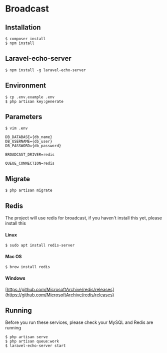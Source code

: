 # Broadcast

## Installation
```
$ composer install
$ npm install
```

## Laravel-echo-server
```
$ npm install -g laravel-echo-server
```

## Environment
```
$ cp .env.example .env
$ php artisan key:generate
```

## Parameters
```
$ vim .env
```

```
DB_DATABASE={db_name}
DB_USERNAME={db_user}
DB_PASSWORD={db_password}

BROADCAST_DRIVER=redis

QUEUE_CONNECTION=redis
```

## Migrate
```
$ php artisan migrate
```

## Redis
The project will use redis for broadcast, if you haven't install this yet, please install this

#### Linux
```$ sudo apt install redis-server```

#### Mac OS 
```$ brew install redis```

#### Windows 
[https://github.com/MicrosoftArchive/redis/releases](https://github.com/MicrosoftArchive/redis/releases)

## Running
Before you run these services, please check your MySQL and Redis are running
```
$ php artisan serve
$ php artisan queue:work
$ laravel-echo-server start
```
